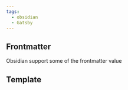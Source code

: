 ```yaml
---
tags:
  - obsidian
  - Gatsby
---
```


## Frontmatter

Obsidian support some of the frontmatter value 

## Template